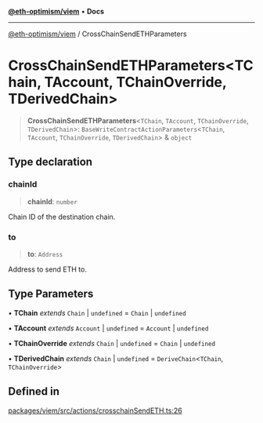 [**@eth-optimism/viem**](../README.md) • **Docs**

***

[@eth-optimism/viem](../README.md) / CrossChainSendETHParameters

# CrossChainSendETHParameters\<TChain, TAccount, TChainOverride, TDerivedChain\>

> **CrossChainSendETHParameters**\<`TChain`, `TAccount`, `TChainOverride`, `TDerivedChain`\>: `BaseWriteContractActionParameters`\<`TChain`, `TAccount`, `TChainOverride`, `TDerivedChain`\> & `object`

## Type declaration

### chainId

> **chainId**: `number`

Chain ID of the destination chain.

### to

> **to**: `Address`

Address to send ETH to.

## Type Parameters

• **TChain** *extends* `Chain` \| `undefined` = `Chain` \| `undefined`

• **TAccount** *extends* `Account` \| `undefined` = `Account` \| `undefined`

• **TChainOverride** *extends* `Chain` \| `undefined` = `Chain` \| `undefined`

• **TDerivedChain** *extends* `Chain` \| `undefined` = `DeriveChain`\<`TChain`, `TChainOverride`\>

## Defined in

[packages/viem/src/actions/crosschainSendETH.ts:26](https://github.com/ethereum-optimism/ecosystem/blob/6d6302cd415cfc874f1d86fa22a309bdd9314531/packages/viem/src/actions/crosschainSendETH.ts#L26)
